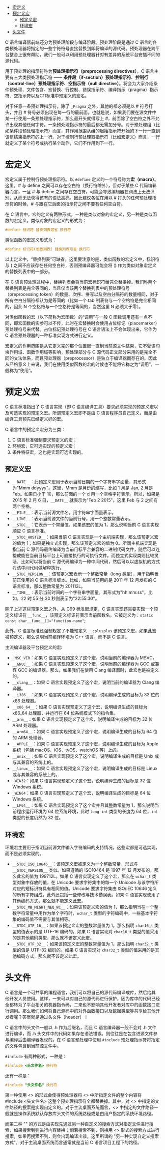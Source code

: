 <!-- TOC -->

- [宏定义](#宏定义)
- [预定义宏](#预定义宏)
    - [预定义宏](#预定义宏-1)
    - [环境宏](#环境宏)
- [头文件](#头文件)

<!-- /TOC -->

C 语言编译器前端还分为预处理阶段与编译阶段。预处理阶段是通过 C 语言的各类预处理器将指定的一些字符符号直接替换到即将编译的源代码。预处理器在跨平台整合上很有帮助，我们一般可以利用预处理器针对有差异的系统平台安插不同的源代码。

用于预处理的指示符称为**预处理指示符（preprocessing directives）**，C 语言主要有三大类预处理指示符 —— **条件段（if-section）预处理指示符**、**控制行（control-line）预处理指示符**、**空指示符（null directive）**。将会为大家介绍条件预处理、文件包含、宏替换、行控制、错误指示符、编译指示（pragma）指示符、空指示符以及C11标准中预定义的宏名。

对于任意一条预处理指示符，除了 `_Pragma` 之外，其他的都必须是以 # 符号打头，并且 # 符号必须出现在每一行的最前面。也就是说，如果我们要在源文件中某一行使用一条预处理指示符，那么最开头就得写上 #，前面除了空白符之外不允许出现其他任何字符。一条预处理指示符的最后都无需加分号。对于预处理组（比如条件段预处理指示符）而言，其作用范围从组的起始指示符开始的下一行一直到该组结束指示符的上一行。对于控制行预处理器指示符（比如宏定义）而言，一行就定义了某个符号或执行某个动作，它们不作用到下一行。

# 宏定义

宏定义属于控制行预处理指示符。以 `#define` 定义的一个符号称为**宏（macro）**。这里，# 与 define 之间可以存在空白符（换行符除外），但对于某些 C 代码编辑器而言，一旦 # 与 define 之间存在空白符，可能会导致编辑器在词法上无法识别，从而无法获得该有的语法高亮。因此建议各位在用以 # 打头的任何预处理指示符的时候，# 与跟在它后面的指示符之间不要有任何空白符。

在 C 语言中，宏的定义有两种形式，一种是类似对象的宏定义，另一种是类似函数的宏定义。类似对象的宏定义的形式为：

```c
#define 标识符 替换列表可省 换行符
```

类似函数的宏定义形式为：

```c
#define 标识符(参数列表) 替换列表可省 换行符
```

以上定义中，“替换列表”可缺省。这里要注意的是，类似函数的宏定义中，标识符与 ( 之间不应该存在任何空白符，否则预编译器可能会将 () 作为类似对象宏定义的替换列表中的一部分。

在 C 语言预处理过程中，替换列表会将当前宏标识符给完全替换掉。我们称两个替换列表是完全等同的，当且仅当该两个替换列表中的预处理符号（preprocessing token）的数量、次序、拼写以及空白分隔符的数量相同，对于所有空白分隔符都认为是等同的（比如一个 tab 制表符与一个空格符是完全相同的，因此 N 个空格符与一个空格符是等同的，当然这里 N 必须大于零）。

对类似函数的宏（以下简称为宏函数）的“调用”与一般 C 函数调用还有一点不同，即宏函数的实参可以不传，此时在宏替换时会使用占位标记（placemarker）预处理符号来代替。占位标记预处理符号在 C 语言语法上不会体现出来，它作为 C 语言预处理器的一种标准实现方式进行定义。

宏定义的作用范围是从它定义完的那个位置起一直到当前源文件结束，它不受语句块作用域、函数作用域等影响，预处理部分与 C 源代码正文部分采用的是完全不同的文法体系，而且预处理器（preprocessor）是独立于编译器而存在的。因此从严格意义上来说，我们在使用类似函数的宏的时候也不能将它称之为“调用”，一般称为“使用”。

# 预定义宏

C 语言标准指出了 C 语言实现（即 C 语言编译工具）要求必须实现的预定义宏以及可选实现的预定义宏。所谓预定义宏即不是由 C 语言程序员自己定义，而是由编译工具预先已经定义好的宏。

C 语言中的预定义宏分为三类：

1. C 语言标准强制要求预定义的宏；
2. 环境宏，它可选实现的预定义宏；
3. 条件特征宏，这也是实现可选实现的。

## 预定义宏

- `__DATE__`：此预定义宏用于表示当前日期的一个字符串字面量，其形式为"Mmm ddyyyy"。这里，Mmm 是月份的缩写，比如 1 月是 Jan, 2 月是 Feb。如果日小于 10，那么前面的一个 d 用一个空格字符表示。所以，如果是 2015 年 2 月 6 日，`__DATE__` 就表示为"Feb 2 2015"，这里 Feb 与 2 之间有两个空格。
- `__FILE__`：表示当前源文件名，用字符串字面量表示。
- `__LINE__`：表示当前源文件的当前行号，用一个整数常量表示。
- `__STDC__`：它表示一个常量值，如果该宏的值为 1，那么说明当前 C 语言实现顺应 C 语言标准。
- `__STDC_HOSTED__`：如果当前 C 语言实现是一个主机端实现，那么该预定义宏的值为 1；如果是独立式实现，那么该预定义宏的值为 0。所谓主机端实现是指当前 C 源代码最终编译为当前目标平台兼容的二进制代码文件，随后可以连接成能在当前目标平台上可直接执行的可执行文件。而独立式实现类则比较灵活，比如可以将当前 C 源代码编译为一种中间代码，然后可以以虚拟机的方式对该中间代码做解释执行。
- `__STDC_VERSION__`：该预定义宏表示一个整数常量（long 类型），用于指明当前正使用的 C 语言标准版本。比如，如果当前用的是 2011 年 12 月发布的 C 语言标准，那么整数常量为 201112L。
- `__TIME__`：表示当前时间的一个字符串字面量，其形式为"hh:mm:ss"。比如，22 时 55 分 30 秒则表示为"22:55:30"。

除了上述这些预定义宏之外，从 C99 标准起规定，C 语言实现还需要实现一个预定义标识符 `__func__`，该预定义标识符表示当前函数名，它被定义为：`static const char__func__[]="function-name"`;

此外，C 语言标准还强制规定了不能预定义 `__cplusplus` 该预定义宏，如果此宏被预定义，那么说明当前编译环境为 C++ 语言，而不是 C 语言。

主流编译器及平台预定义的宏:

- `_MSC_VER`：如果 C 语言实现预定义了这个宏，说明当前的编译器为 MSVC。
- `__GNUC__`：如果 C 语言实现预定义了这个宏，说明当前的编译器为 GCC 或兼容 GCC 的编译器。那么，如果我们在使用 Clang 编译器时，此宏也是被定义的。
- `__clang__`：如果 C 语言实现预定义了这个宏，说明当前的编译器为 Clang 编译器。
- `__i386__`：如果 C 语言实现预定义了这个宏，说明编译生成的目标为 32 位的 x86 处理器。
- `__x86_64__`：如果 C 语言实现预定义了这个宏，说明编译生成的目标为 x86_64 处理器，并运行在 64 位系统模式下的指令集。
- `__arm__`：如果 C 语言实现预定义了这个宏，说明编译生成的目标为 32 位 ARM 处理器。
- `__arm64__`：如果 C 语言实现预定义了这个宏，说明编译生成的目标为 64 位的 ARM 处理器。
- `__APPLE__`：如果 C 语言实现预定义了这个宏，说明编译生成的目标为 Apple 系统（包括 macOS、iOS、tvOS、watchOS 等）上的。
- `__unix__`：如果 C 语言实现预定义了这个宏，说明编译生成的目标是 Unix 或与其兼容的系统上的。
- `__linux__`：如果 C 语言实现预定义了这个宏，说明编译生成的目标是 Linux 或与其兼容的系统上的。
- `_WIN32`：如果 C 语言实现预定义了这个宏，说明编译生成的目标是 32 位 Windows 系统。
- `_WIN64`：如果 C 语言实现预定义了这个宏，说明编译生成的目标是 64 位 Windows 系统。
- `__LP64__`：如果 C 语言实现预定义了这个宏并且其整数常量为 1，那么说明当前程序运行环境为 64 位系统环境，此时 `long int` 类型的长度为 64 位，`int` 类型的长度仍然为 32 位。

## 环境宏

环境宏主要用于指明当前源文件输入字符编码的支持情况。这些宏都是可选实现，而不是必须实现的。

- `__STDC_ISO_10646__`：该预定义宏被定义为一个整数常量，形式与 `__STDC_VERSION__` 类似。如果遵循的 ISO10464 是 1997 年 12 月发布的，那么此宏的值为 199712L。如果 C 语言实现定义了这个宏，那么在 `wchar_t` 类型对象中存放的值，在 Unicode 要求字符集中的每一个 Unicode 与该字符所对应的短标识符具有相同的值。Unicode 要求字符集由 ISO/IEC 10646 定义的所有字符组成，此外还包括一些修改与技术勘误表。如果 C 语言实现使用了其他编码方式，那么就不能定义此宏。
- `__STDC_MB_MIGHT_NEQ_WC__`：如果该预定义宏的值为 1，那么指明当在一个整数字符常量中用作为单个字符时，`wchar_t` 类型的字符编码中，一些基本字符集的编码值不需要与其值相等。
- `__STDC_UTF_16__`：如果该预定义宏的整数常量值为 1，那么指明 `char16_t` 类型的值表示的是 UTF-16 编码的。如果 C 语言实现对 `char16_t` 类型的值采用的是其他编码类型，那么就不该定义此宏。
- `__STDC_UTF_32__`：如果该预定义宏的整数常量值为 1，那么指明 `char32_t` 类型的值是 UTF-32 编码的。如果 C 语言实现对 `char32_t` 类型的值采用的是其他编码方式，那么就不该定义此宏。

# 头文件

C 语言是一个可共享的编程语言，我们可以将自己的源代码编译成库，然后给其他开发人员使用。这样，一来可以对自己的源代码进行保护，因为库中的代码已经全都转为了平台相关的机器指令码，二来也不影响其他开发者对库中的函数接口进行调用。那么我们如何将自己源码中的对外函数接口以及数据类型等共享给其他开发者呢？答案就是通过头文件（header）！

C 语言中的头文件一般以 .h 作为后缀名，而且 C 语言编译器一般不会对 .h 文件进行编译，而 .h 头文件中的代码如果存在语法错误，则往往是在包含进源文件参与编译后由编译器发现的。在 C 语言预处理中使用 `#include` 预处理指示符将指定的文件包含到当前源文件中。

`#include` 有两种形式，一种是：

```c
#include <头文件名> 换行符
```

还有一种是：

```c
#include "头文件名" 换行符
```

第一种使用 <> 的形式会使得预处理器将 <> 中所指定文件的整个内容将 #include <头文件名> 这整个预处理指示符全都替换掉。其中，对 <> 中指定的文件路径的搜索是实现自定义的。对于主流桌面系统而言，<> 中指定的文件路径一般就是操作系统默认存放库头文件的系统路径或是由用户指定的系统环境路径。

而第二种 "" 的方式是由实现先通过另一种自定义的搜索方式对指定文件进行搜索，如果搜索到则进行内容替换；倘若搜索不到，则换用 <> 形式的搜索方式进行搜索，如果再搜索不到，则会出现编译出错。这里所谓的 "另一种实现自定义搜索方式"，对于主流桌面系统而言通常就是当前 C 语言项目工程下的路径。
